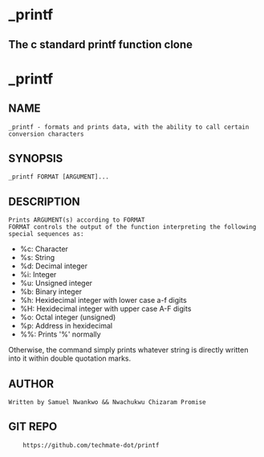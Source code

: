 # _printf
## The c standard printf function clone
# _printf

## NAME
	_printf - formats and prints data, with the ability to call certain
	conversion characters

## SYNOPSIS
	_printf FORMAT [ARGUMENT]...

## DESCRIPTION
	Prints ARGUMENT(s) according to FORMAT
	FORMAT controls the output of the function interpreting the following
	special sequences as:

- %c: Character
- %s: String
- %d: Decimal integer
- %i: Integer
- %u: Unsigned integer
- %b: Binary integer
- %h: Hexidecimal integer with lower case a-f digits
- %H: Hexidecimal integer with upper case A-F digits
- %o: Octal integer (unsigned)
- %p: Address in hexidecimal
- %%: Prints '%' normally

Otherwise, the command simply prints whatever string is directly written into it
within double quotation marks.

## AUTHOR
	Written by Samuel Nwankwo && Nwachukwu Chizaram Promise

## GIT REPO
    	https://github.com/techmate-dot/printf	
